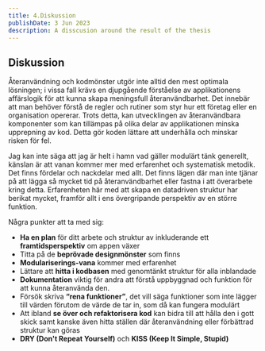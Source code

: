 ```yaml
---
title: 4.Diskussion
publishDate: 3 Jun 2023
description: A disscusion around the result of the thesis
---
```


## Diskussion

<div class="container">
<p>
Återanvändning och kodmönster utgör inte alltid den mest optimala lösningen; i vissa fall krävs en djupgående förståelse av applikationens affärslogik för att kunna skapa meningsfull återanvändbarhet. Det innebär att man behöver förstå de regler och rutiner som styr hur ett företag eller en organisation opererar. Trots detta, kan utvecklingen av återanvändbara komponenter som kan tillämpas på olika delar av applikationen minska upprepning av kod. Detta gör koden lättare att underhålla och minskar risken för fel.
</p>

<p>
Jag kan inte säga att jag är helt i hamn vad gäller modulärt tänk generellt, känslan är att vanan kommer mer med erfarenhet och systematisk metodik. Det finns fördelar och nackdelar med allt. Det finns lägen där man inte tjänar på att lägga så mycket tid på återanvändbarhet eller fastna i att överarbete kring detta. Erfarenheten här med att skapa en datadriven struktur har berikat mycket, framför allt i ens övergripande perspektiv av en större funktion.
</p>

Några punkter att ta med sig:

-  **Ha en plan** för ditt arbete och struktur av inkluderande ett **framtidsperspektiv** om appen växer
-  Titta på de **beprövade designmönster** som finns
-  **Modulariserings-vana** kommer med erfarenhet
-  Lättare att **hitta i kodbasen** med genomtänkt struktur för alla inblandade
-  **Dokumentation** viktig för andra att förstå uppbyggnad och funktion för att kunna återanvända den.
-  Försök skriva **“rena funktioner”**, det vill säga funktioner som inte lägger till värden förutom de värde de tar in, som då kan fungera modulärt
-  Att ibland **se över och refaktorisera kod** kan bidra till att hålla den i gott skick samt kanske även hitta ställen där återanvändning eller förbättrad struktur kan göras
-  **DRY (Don't Repeat Yourself)** och **KISS (Keep It Simple, Stupid)**

